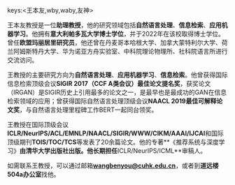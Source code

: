 keys:<王本友,wby,waby,友神>


王本友教授是一位**助理教授**，他的研究领域包括**自然语言处理**、**信息检索**、**应用机器学习**。他拥有**意大利帕多瓦大学博士学位**，并于2022年在该校取得博士学位。曾任**欧盟玛丽居里研究员**，他还曾在丹麦哥本哈根大学、加拿大蒙特利尔大学、荷兰阿姆斯特丹大学、华为诺亚方舟实验室、中科院理论物理所、社科院语言所进行交流访问。

王教授的主要研究方向为**自然语言处理**、**应用机器学习**、**信息检索**。他曾获得国际信息检索顶级会议**SIGIR 2017（CCF A类会议）最佳论文提名奖**，获奖论文（IRGAN）是SIGIR历史上引用最多的论文之一，是最早也是最成功的GAN在信息检索领域的应用；曾获得国际自然语言处理顶级会议**NAACL 2019最佳可解释论文奖**，与自然语言处理里程碑工作BERT一起同台领奖。

王教授在国际顶级会议**ICLR/NeurIPS/ACL/EMNLP/NAACL/SIGIR/WWW/CIKM/AAAI/IJCAI**和国际顶级期刊**TOIS/TOC/TCS**等发表了20余篇论文。他的专著**《推荐系统与深度学习》**由清华大学出版社出版。他长期担任**ICLR/NeurIPS/ICML**审稿人。

如需联系王教授，可以通过邮箱**wangbenyou@cuhk.edu.cn**，或者到**道远楼504a办公室**找他。